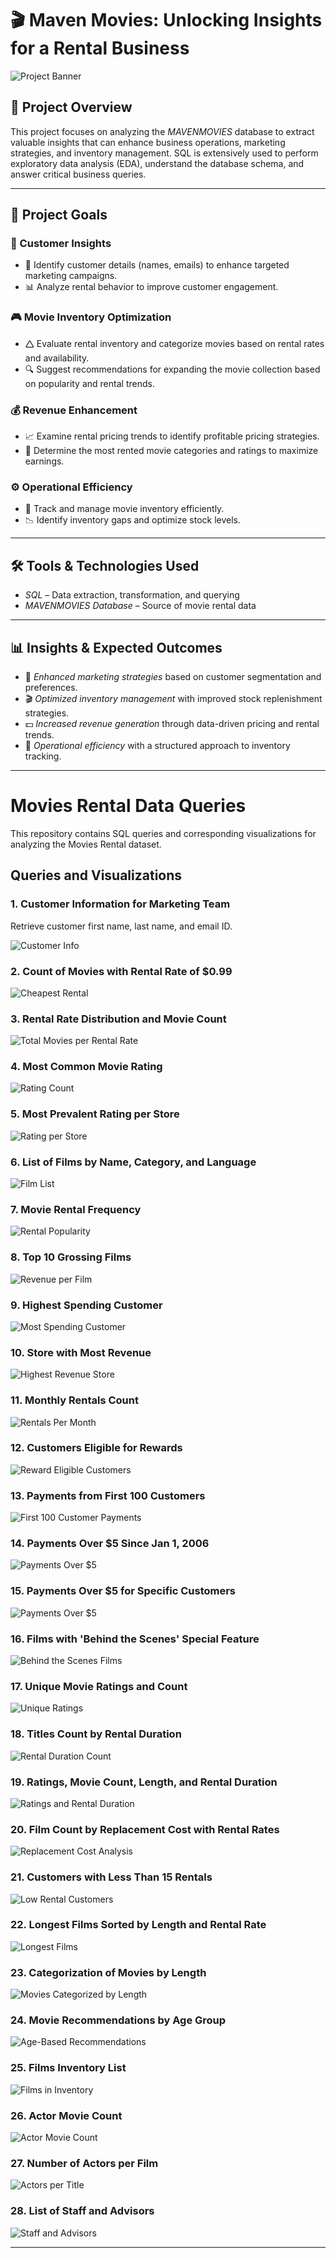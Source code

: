 # 🎬 Maven Movies: Unlocking Insights for a Rental Business

![Project Banner](https://github.com/Sayali821/Mavenmovies/blob/200eb076804152c5e1ba46638a60a3a5d01c34c1/banner.jpg)

## 📌 Project Overview
This project focuses on analyzing the *MAVENMOVIES* database to extract valuable insights that can enhance business operations, marketing strategies, and inventory management. SQL is extensively used to perform exploratory data analysis (EDA), understand the database schema, and answer critical business queries.


---

## 🎯 Project Goals

### 🛒 Customer Insights

- 📌 Identify customer details (names, emails) to enhance targeted marketing campaigns.
- 📊 Analyze rental behavior to improve customer engagement.

### 🎮 Movie Inventory Optimization

- 🛆 Evaluate rental inventory and categorize movies based on rental rates and availability.
- 🔍 Suggest recommendations for expanding the movie collection based on popularity and rental trends.

### 💰 Revenue Enhancement

- 📈 Examine rental pricing trends to identify profitable pricing strategies.
- 🎥 Determine the most rented movie categories and ratings to maximize earnings.

### ⚙️ Operational Efficiency

- 📌 Track and manage movie inventory efficiently.
- 📉 Identify inventory gaps and optimize stock levels.

---

## 🛠️ Tools & Technologies Used
- *SQL* – Data extraction, transformation, and querying
- *MAVENMOVIES Database* – Source of movie rental data

---

## 📊 Insights & Expected Outcomes
- 📢 *Enhanced marketing strategies* based on customer segmentation and preferences.
- 🎬 *Optimized inventory management* with improved stock replenishment strategies.
- 💵 *Increased revenue generation* through data-driven pricing and rental trends.
- 📌 *Operational efficiency* with a structured approach to inventory tracking.

---

# Movies Rental Data Queries

This repository contains SQL queries and corresponding visualizations for analyzing the Movies Rental dataset.

## Queries and Visualizations

### 1. Customer Information for Marketing Team
Retrieve customer first name, last name, and email ID.

![Customer Info](https://github.com/Rohitbujurke/Maven_movies_Rental_DA/blob/main/Code_Output/1.jpeg)

### 2. Count of Movies with Rental Rate of $0.99
![Cheapest Rental](https://github.com/Rohitbujurke/Maven_movies_Rental_DA/blob/main/Code_Output/2.jpeg)

### 3. Rental Rate Distribution and Movie Count
![Total Movies per Rental Rate](https://github.com/Rohitbujurke/Maven_movies_Rental_DA/blob/main/Code_Output/3.jpeg)

### 4. Most Common Movie Rating
![Rating Count](https://github.com/Rohitbujurke/Maven_movies_Rental_DA/blob/main/Code_Output/4.jpeg)

### 5. Most Prevalent Rating per Store
![Rating per Store](https://github.com/Rohitbujurke/Maven_movies_Rental_DA/blob/main/Code_Output/5.jpeg)

### 6. List of Films by Name, Category, and Language
![Film List](https://github.com/Rohitbujurke/Maven_movies_Rental_DA/blob/main/Code_Output/6.jpeg)

### 7. Movie Rental Frequency
![Rental Popularity](https://github.com/Rohitbujurke/Maven_movies_Rental_DA/blob/main/Code_Output/7.jpeg)

### 8. Top 10 Grossing Films
![Revenue per Film](https://github.com/Rohitbujurke/Maven_movies_Rental_DA/blob/main/Code_Output/8.jpe)

### 9. Highest Spending Customer
![Most Spending Customer](https://github.com/Rohitbujurke/Maven_movies_Rental_DA/blob/main/Code_Output/9.jpeg)

### 10. Store with Most Revenue
![Highest Revenue Store](https://github.com/Rohitbujurke/Maven_movies_Rental_DA/blob/main/Code_Output/10.jpeg)

### 11. Monthly Rentals Count
![Rentals Per Month](https://github.com/Rohitbujurke/Maven_movies_Rental_DA/blob/main/Code_Output/11.jpeg)

### 12. Customers Eligible for Rewards
![Reward Eligible Customers](https://github.com/Rohitbujurke/Maven_movies_Rental_DA/blob/main/Code_Output/12.jpeg)

### 13. Payments from First 100 Customers
![First 100 Customer Payments](https://github.com/Rohitbujurke/Maven_movies_Rental_DA/blob/main/Code_Output/13.jpeg)

### 14. Payments Over $5 Since Jan 1, 2006
![Payments Over $5](https://github.com/Rohitbujurke/Maven_movies_Rental_DA/blob/main/Code_Output/14.jpeg)

### 15. Payments Over $5 for Specific Customers
![Payments Over $5](https://github.com/Rohitbujurke/Maven_movies_Rental_DA/blob/main/Code_Output/15.jpeg)

### 16. Films with 'Behind the Scenes' Special Feature
![Behind the Scenes Films](https://github.com/Rohitbujurke/Maven_movies_Rental_DA/blob/main/Code_Output/16.jpeg)

### 17. Unique Movie Ratings and Count
![Unique Ratings](https://github.com/Rohitbujurke/Maven_movies_Rental_DA/blob/main/Code_Output/17.jpeg)

### 18. Titles Count by Rental Duration
![Rental Duration Count](https://github.com/Rohitbujurke/Maven_movies_Rental_DA/blob/main/Code_Output/18.jpeg)

### 19. Ratings, Movie Count, Length, and Rental Duration
![Ratings and Rental Duration](https://github.com/Rohitbujurke/Maven_movies_Rental_DA/blob/main/Code_Output/19.jpeg)

### 20. Film Count by Replacement Cost with Rental Rates
![Replacement Cost Analysis](https://github.com/Rohitbujurke/Maven_movies_Rental_DA/blob/main/Code_Output/20.jpeg)

### 21. Customers with Less Than 15 Rentals
![Low Rental Customers](https://github.com/Rohitbujurke/Maven_movies_Rental_DA/blob/main/Code_Output/21.jpeg)

### 22. Longest Films Sorted by Length and Rental Rate
![Longest Films](https://github.com/Rohitbujurke/Maven_movies_Rental_DA/blob/main/Code_Output/22.jpeg)

### 23. Categorization of Movies by Length
![Movies Categorized by Length](https://github.com/Rohitbujurke/Maven_movies_Rental_DA/blob/main/Code_Output/23.jpeg)

### 24. Movie Recommendations by Age Group
![Age-Based Recommendations](https://github.com/Rohitbujurke/Maven_movies_Rental_DA/blob/main/Code_Output/24.jpeg)

### 25. Films Inventory List
![Films in Inventory](https://github.com/Rohitbujurke/Maven_movies_Rental_DA/blob/main/Code_Output/25.jpeg)

### 26. Actor Movie Count
![Actor Movie Count](https://github.com/Rohitbujurke/Maven_movies_Rental_DA/blob/main/Code_Output/26.jpeg)

### 27. Number of Actors per Film
![Actors per Title](https://github.com/Rohitbujurke/Maven_movies_Rental_DA/blob/main/Code_Output/27.jpeg)

### 28. List of Staff and Advisors
![Staff and Advisors](https://github.com/Rohitbujurke/Maven_movies_Rental_DA/blob/main/Code_Output/28.jpeg)

---
